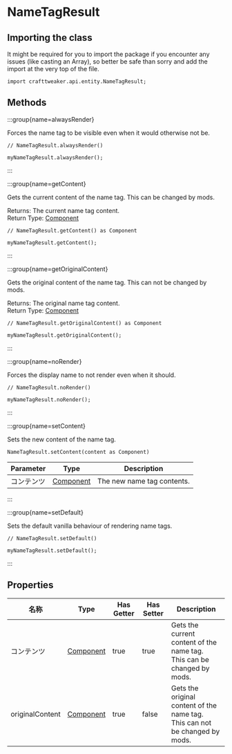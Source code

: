 # NameTagResult

## Importing the class

It might be required for you to import the package if you encounter any issues (like casting an Array), so better be safe than sorry and add the import at the very top of the file.
```zenscript
import crafttweaker.api.entity.NameTagResult;
```


## Methods

:::group{name=alwaysRender}

Forces the name tag to be visible even when it would otherwise not be.

```zenscript
// NameTagResult.alwaysRender()

myNameTagResult.alwaysRender();
```

:::

:::group{name=getContent}

Gets the current content of the name tag. This can be changed by mods.

Returns: The current name tag content.  
Return Type: [Component](/vanilla/api/text/Component)

```zenscript
// NameTagResult.getContent() as Component

myNameTagResult.getContent();
```

:::

:::group{name=getOriginalContent}

Gets the original content of the name tag. This can not be changed by mods.

Returns: The original name tag content.  
Return Type: [Component](/vanilla/api/text/Component)

```zenscript
// NameTagResult.getOriginalContent() as Component

myNameTagResult.getOriginalContent();
```

:::

:::group{name=noRender}

Forces the display name to not render even when it should.

```zenscript
// NameTagResult.noRender()

myNameTagResult.noRender();
```

:::

:::group{name=setContent}

Sets the new content of the name tag.

```zenscript
NameTagResult.setContent(content as Component)
```

| Parameter | Type                                     | Description                |
| --------- | ---------------------------------------- | -------------------------- |
| コンテンツ     | [Component](/vanilla/api/text/Component) | The new name tag contents. |


:::

:::group{name=setDefault}

Sets the default vanilla behaviour of rendering name tags.

```zenscript
// NameTagResult.setDefault()

myNameTagResult.setDefault();
```

:::


## Properties

| 名称              | Type                                     | Has Getter | Has Setter | Description                                                                               |
| --------------- | ---------------------------------------- | ---------- | ---------- | ----------------------------------------------------------------------------------------- |
| コンテンツ           | [Component](/vanilla/api/text/Component) | true       | true       | Gets the current content of the name tag. <br />  This can be changed by mods.      |
| originalContent | [Component](/vanilla/api/text/Component) | true       | false      | Gets the original content of the name tag. <br />  This can not be changed by mods. |

